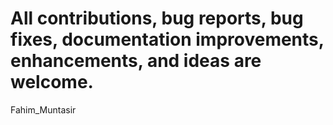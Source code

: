 # All contributions, bug reports, bug fixes, documentation improvements, enhancements, and ideas are welcome.
Fahim_Muntasir
